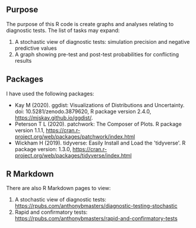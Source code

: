 ## Purpose
The purpose of this R code is create graphs and analyses relating to diagnostic tests. The list of tasks may expand:
1. A stochastic view of diagnostic tests: simulation precision and negative predictive values
2. A graph showing pre-test and post-test probabilities for conflicting results

## Packages
I have used the following packages:

- Kay M (2020). ggdist: Visualizations of Distributions and Uncertainty. doi: 10.5281/zenodo.3879620, R package version 2.4.0, https://mjskay.github.io/ggdist/.
- Peterson T L (2020). patchwork: The Composer of Plots. R package version 1.1.1, https://cran.r-project.org/web/packages/patchwork/index.html
- Wickham H (2019). tidyverse: Easily Install and Load the 'tidyverse'. R package version: 1.3.0, https://cran.r-project.org/web/packages/tidyverse/index.html

## R Markdown
There are also R Markdown pages to view:
1. A stochastic view of diagnostic tests: https://rpubs.com/anthonybmasters/diagnostic-testing-stochastic
2. Rapid and confirmatory tests: https://rpubs.com/anthonybmasters/rapid-and-confirmatory-tests
